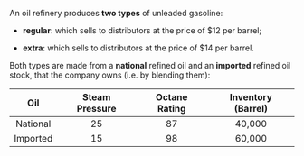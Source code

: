 An oil refinery produces **two types** of unleaded gasoline:

- **regular**: which sells to distributors at the price of $12 per barrel;

- **extra**: which sells to distributors at the price of $14 per barrel.

Both types are made from a **national** refined oil and an **imported** refined oil stock, that the company owns (i.e. by blending them):

| Oil | Steam Pressure | Octane Rating | Inventory (Barrel) |
| :---:         |     :---:      |  :---: | :---:      |
| National   | 25     | 87   |    40,000        |             
| Imported     | 15       | 98      | 60,000    |             


